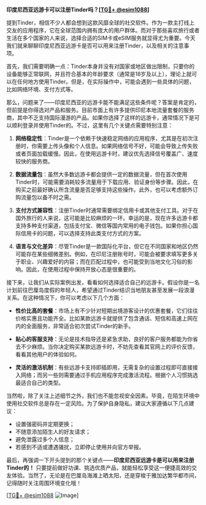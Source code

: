 **印度尼西亚远游卡可以注册Tinder吗？[[TG💪+ @esim1088](https://t.me/s/esim1088)]**

提到Tinder，相信不少人都会想到这款风靡全球的社交软件。作为一款主打线上交友的应用程序，它在全球范围内拥有庞大的用户群体。而对于那些喜欢旅行或者生活在多个国家的人来说，选择合适的SIM卡或eSIM服务就显得尤为重要。今天我们就来聊聊印度尼西亚远游卡是否可以用来注册Tinder，以及相关的注意事项。

首先，我们需要明确一点：Tinder本身并没有对国家或地区做出限制，只要你的设备能够正常联网，并且符合基本的年龄要求（通常是18岁及以上），理论上就可以在任何地方使用Tinder。但是，在实际操作中，可能会遇到一些具体的问题，比如网络环境、支付方式等。

那么，问题来了——印度尼西亚的远游卡能不能满足这些条件呢？答案是肯定的，但前提是你得选对产品和服务。目前市面上有许多提供印尼本地流量套餐的服务商，其中不乏支持国际漫游的产品。如果你选择了这样的远游卡，通常情况下是可以顺利登录并使用Tinder的。不过，这里有几个关键点需要特别注意：

1. **网络稳定性**：Tinder是一个依赖于快速稳定网络的应用程序，尤其是在初次注册时，你需要上传头像和个人信息。如果网络信号不好，可能会导致上传失败或者页面加载缓慢。因此，在使用远游卡时，建议优先选择信号覆盖广、速度较快的服务商。
   
2. **数据流量包**：虽然大多数远游卡都会提供一定的数据流量，但在首次使用Tinder时，可能需要消耗较多流量用于下载应用、验证身份等步骤。因此，在购买之前最好确认所含流量是否足够支持这些操作。此外，也可以考虑额外订购流量包以备不时之需。

3. **支付方式兼容性**：注册Tinder时通常需要绑定信用卡或其他支付工具。对于在国外旅行的人来说，这可能是比较麻烦的一环。幸运的是，现在许多远游卡都支持多种支付渠道，包括支付宝、微信等国内常用的电子钱包。如果你担心国际信用卡的问题，可以选择支持此类支付方式的方案。

4. **语言与文化差异**：尽管Tinder是一款国际化平台，但它在不同国家和地区仍然可能存在某些细微差别。例如，在印尼注册账号时，可能会被要求填写更多关于职业、兴趣爱好的内容；而在匹配过程中，也可能受到当地文化习俗的影响。因此，在使用过程中保持开放心态是很重要的。

接下来，让我们从实际案例出发，看看如何选择适合自己的远游卡。假设你是一名计划前往巴厘岛度假的年轻人，希望通过Tinder结识当地朋友甚至发展一段浪漫关系。在这种情况下，你可以考虑以下几个方面：

- **性价比高的套餐**：市场上有不少针对短期出境游客设计的优惠套餐，它们往往价格实惠且功能齐全。比如某款远游卡就提供了包含通话、短信和高速上网在内的全面服务，非常适合初次尝试Tinder的新手。
  
- **贴心的客服支持**：无论是技术指导还是紧急求助，良好的客户服务都能为你省去不少麻烦。当你决定购买某款远游卡时，不妨先查看其官网上的评价反馈，看看其他用户的体验如何。

- **灵活的激活机制**：有些远游卡支持即插即用，无需复杂的设置过程即可直接接入网络；而另一些则需要通过手机应用程序完成激活流程。根据个人习惯挑选最适合自己的类型。

当然啦，除了关注上述细节之外，我们也不能忽视安全因素。毕竟，在陌生环境中使用社交软件总是存在一定风险。为了保护自身隐私，建议大家遵循以下几点建议：

- 设置强密码并定期更换；
- 不随意添加陌生人的好友请求；
- 避免泄露过多个人信息；
- 若感到不适或遭遇骚扰，立即停止使用并向官方举报。

最后，再强调一下开头提到的那个关键点——**印度尼西亚远游卡是可以用来注册Tinder的！** 只要提前做好功课、挑选优质产品，就能轻松享受这一便捷高效的交友体验。当然了，无论是在巴厘岛海滩上晒太阳，还是穿梭于雅加达繁华都市间，记得随时关注周围环境变化哦！

[[TG💪+ @esim1088](https://t.me/s/esim1088) ![Image](https://i.postimg.cc/4NQfJmqS/Snipaste-2025-05-13-00-14-12.png)]